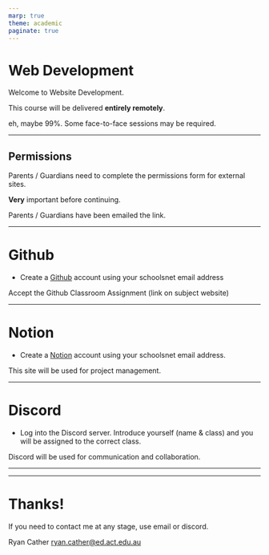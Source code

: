 ```yaml
---
marp: true
theme: academic
paginate: true
---
```

<!-- _footer: Website Development, Remote Learning -->


# Web Development

Welcome to Website Development. 

This course will be delivered **entirely remotely**.

eh, maybe 99%. Some face-to-face sessions may be required.


---
<!-- _header: Subject / Technical Requirements -->
<!-- _footer: Website Development, Remote Learning -->


## Permissions
Parents / Guardians need to complete the permissions form for external sites.

**Very** important before continuing.

Parents / Guardians have been emailed the link.

---
<!-- _header: Permissions -->
<!-- _footer: Website Development, Remote Learning -->

# Github
- Create a [Github](www.github.com) account using your schoolsnet email address

Accept the Github Classroom Assignment (link on subject website)

---
<!-- _header: Permissions -->
<!-- _footer: Website Development, Remote Learning -->


# Notion
- Create a [Notion](notion.so) account using your schoolsnet email address.

This site will be used for project management.


--- 
<!-- _header: Permissions -->
<!-- _footer: Website Development, Remote Learning -->

# Discord

- Log into the Discord server. Introduce yourself (name & class) and you will be assigned to the correct class.

Discord will be used for communication and collaboration.


---
<!-- _header: Section Title -->
<!-- _footer: Website Development, Remote Learning -->


---
<!-- _header: Conclusion -->
<!-- _footer: Website Development, Remote Learning -->
<!-- # Note: Speaker Notes example -->

# Thanks!

If you need to contact me at any stage, use email or discord.

Ryan Cather
ryan.cather@ed.act.edu.au

